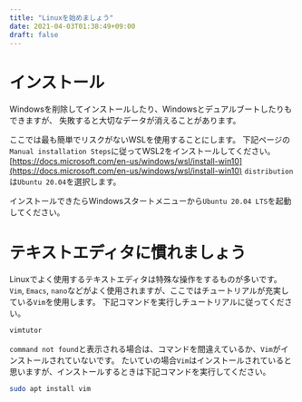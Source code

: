 ```yaml
---
title: "Linuxを始めましょう"
date: 2021-04-03T01:38:49+09:00
draft: false
---
```


# インストール

Windowsを削除してインストールしたり、Windowsとデュアルブートしたりもできますが、
失敗すると大切なデータが消えることがあります。  

ここでは最も簡単でリスクがないWSLを使用することにします。
下記ページの`Manual installation Steps`に従ってWSL2をインストールしてください。  
[https://docs.microsoft.com/en-us/windows/wsl/install-win10](https://docs.microsoft.com/en-us/windows/wsl/install-win10)
`distribution`は`Ubuntu 20.04`を選択します。  

インストールできたらWindowsスタートメニューから`Ubuntu 20.04 LTS`を起動してください。

# テキストエディタに慣れましょう

Linuxでよく使用するテキストエディタは特殊な操作をするものが多いです。
`Vim`, `Emacs`, `nano`などがよく使用されますが、ここではチュートリアルが充実している`Vim`を使用します。
下記コマンドを実行しチュートリアルに従ってください。
```bash
vimtutor
```
`command not found`と表示される場合は、コマンドを間違えているか、`Vim`がインストールされていないです。
たいていの場合`Vim`はインストールされていると思いますが、インストールするときは下記コマンドを実行してください。
```bash
sudo apt install vim
```
